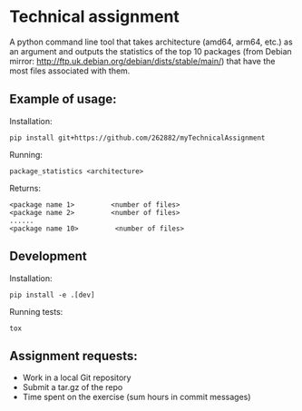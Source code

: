 # Technical assignment

A python command line tool that takes architecture (amd64, arm64, etc.) as an argument and outputs the statistics of the top 10 packages (from Debian mirror: http://ftp.uk.debian.org/debian/dists/stable/main/) that have the most files associated with them.

## Example of usage:

Installation:
```
pip install git+https://github.com/262882/myTechnicalAssignment
```

Running:
```
package_statistics <architecture>
```

Returns:
```
<package name 1>         <number of files>
<package name 2>         <number of files>
......
<package name 10>         <number of files>
```

## Development

Installation:
```
pip install -e .[dev]
```

Running tests:
```
tox
```

## Assignment requests:
- Work in a local Git repository
- Submit a tar.gz of the repo
- Time spent on the exercise (sum hours in commit messages)
